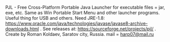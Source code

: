 PJL - Free Cross-Platform Portable Java Launcher 
for executable files = jar, exe, etc.
Same as Win Portable Start Menu and other launcher programs.
Useful thing for USB and others.
Need JRE-1.8:  
https://www.oracle.com/java/technologies/javase/javase8-archive-downloads.html .
See releases at: 
https://sourceforge.net/projects/pjl/ .
Create by Roman Koldaev, Saratov city, Russia.
mail = harp07@mail.ru
